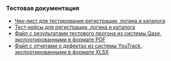 ### Тестовая документация
* [Чек-лист для тестирования регистрации, логина и каталога](https://docs.google.com/spreadsheets/d/1Qfbpx6PcUbPhfi-1xTGyeupxyXb08T_uAKc5CdEjFpw/edit?gid=1644907265#gid=1644907265)
* [Тест-кейсы для регистрации, логина и каталога](https://app.qase.io/project/G10?author=273&previewMode=side&suite=11&tab=)
* [Файл с результатами тестового прогона из системы Qase, экспортированными в формате PDF](https://github.com/NagornovaQA/docs/blob/main/%D0%A0%D0%B5%D0%B7%D1%83%D0%BB%D1%8C%D1%82%D0%B0%D1%82%D1%8B%20%D1%82%D0%B5%D1%81%D1%82%D0%BE%D0%B2%D0%BE%D0%B3%D0%BE%20%D0%BF%D1%80%D0%BE%D0%B3%D0%BE%D0%BD%D0%B0.pdf)
* [Файл с отчетами о дефектах из системы YouTrack, экспортированными в формате XLSX](https://github.com/NagornovaQA/docs/blob/main/%D0%9E%D1%82%D1%87%D0%B5%D1%82%D1%8B%20%D0%BE%20%D0%B4%D0%B5%D1%84%D0%B5%D0%BA%D1%82%D0%B0%D1%85.xlsx)

